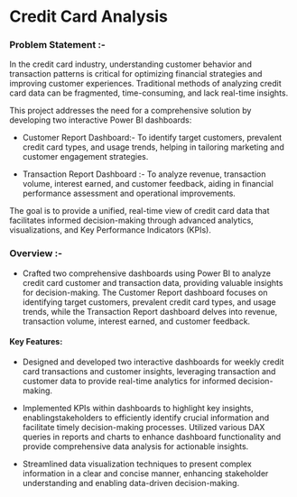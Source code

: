 
# Credit Card Analysis

### Problem Statement :-

In the credit card industry, understanding customer behavior and transaction patterns is critical for optimizing financial strategies and improving customer experiences. Traditional methods of analyzing credit card data can be fragmented, time-consuming, and lack real-time insights.

This project addresses the need for a comprehensive solution by developing two interactive Power BI dashboards:

- Customer Report Dashboard:- To identify target customers, prevalent credit card types, and usage trends, helping in tailoring marketing and customer engagement strategies.

- Transaction Report Dashboard :- To analyze revenue, transaction volume, interest earned, and customer feedback, aiding in financial performance assessment and operational improvements.

The goal is to provide a unified, real-time view of credit card data that facilitates informed decision-making through advanced analytics, visualizations, and Key Performance Indicators (KPIs).

### Overview :-  

- Crafted two comprehensive dashboards using Power BI to analyze credit card customer and transaction data, providing valuable insights for decision-making. The Customer Report dashboard focuses on identifying target customers, prevalent credit card types, and usage trends, while the Transaction Report dashboard delves into revenue, transaction volume, interest earned, and customer feedback.

####  Key Features:

- Designed and developed two interactive dashboards for weekly credit card transactions and customer insights, leveraging transaction and customer data to provide real-time analytics for informed decision-making. 

- Implemented KPIs within dashboards to highlight key insights, enablingstakeholders to efficiently identify crucial information and facilitate timely decision-making processes. Utilized various DAX queries in reports and charts to enhance dashboard functionality and provide comprehensive data analysis for actionable insights. 

- Streamlined data visualization techniques to present complex information in a clear and concise manner, enhancing stakeholder understanding and enabling data-driven decision-making.
